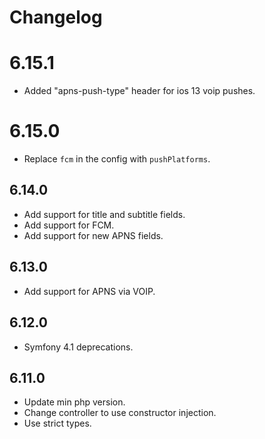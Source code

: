# Changelog

# 6.15.1

- Added "apns-push-type" header for ios 13 voip pushes.

# 6.15.0

- Replace `fcm` in the config with `pushPlatforms`.

## 6.14.0

- Add support for title and subtitle fields.
- Add support for FCM.
- Add support for new APNS fields.

## 6.13.0

- Add support for APNS via VOIP.

## 6.12.0

- Symfony 4.1 deprecations.

## 6.11.0

- Update min php version.
- Change controller to use constructor injection.
- Use strict types.
